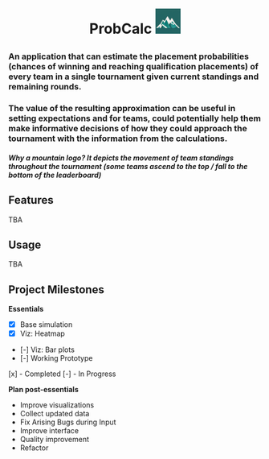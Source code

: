 # <p style="text-align: center;">ProbCalc <img src="https://github.com/ggako/probCalc/blob/main/images/mountain_icon.png?raw=true" width="50" height="50"> </p> 
### An application that can estimate the placement probabilities (chances of winning and reaching qualification placements) of every team in a single tournament given current standings and remaining rounds. 

### The value of the resulting approximation can be useful in setting expectations and for teams, could potentially help them make informative decisions of how they could approach the tournament with the information from the calculations.

##### Why a mountain logo? It depicts the movement of team standings throughout the tournament (some teams ascend to the top / fall to the bottom of the leaderboard)

## Features
TBA


## Usage
TBA

## Project Milestones
**Essentials**
- [x] Base simulation
- [x] Viz: Heatmap
- [-] Viz: Bar plots
- [-] Working Prototype

[x] - Completed  [-] - In Progress

**Plan post-essentials**
- Improve visualizations
- Collect updated data
- Fix Arising Bugs during Input
- Improve interface
- Quality improvement
- Refactor






